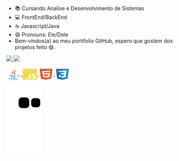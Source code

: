 - 📚 Cursando Analise e Desenvolvimento de Sistemas
- 💻 FrontEnd/BackEnd
- ☕ Javascript/Java
- 😄 Pronouns: Ele/Dele
- Bem-vindos(a) ao meu portifolio GitHub, espero que gostem dos projetos feito 😄. 


 <div align="left">
  <a href="https://github.com/antoniofilhoroyal">
  <img height="150em" src="https://github-readme-stats.vercel.app/api?username=antoniofilhoroyal&show_icons=true&theme=dark&include_all_commits=true&count_private=true"/>
  <img height="150em" src="https://github-readme-stats.vercel.app/api/top-langs/?username=antoniofilhoroyal&layout=compact&langs_count=7&theme=dark"/>
</div>

<div style="display: inline_block"><br>
 <img align="center" alt="java" height="30" width="40" src="https://raw.githubusercontent.com/devicons/devicon/master/icons/java/java-original.svg">
  <img align="center" alt="Js" height="30" width="40" src="https://raw.githubusercontent.com/devicons/devicon/master/icons/javascript/javascript-plain.svg">
  <img align="center" alt="HTML" height="30" width="40" src="https://raw.githubusercontent.com/devicons/devicon/master/icons/html5/html5-original.svg">
  <img align="center" alt="RCSS" height="30" width="40" src="https://raw.githubusercontent.com/devicons/devicon/master/icons/css3/css3-original.svg">
</div>
 
<div> 
 
 
  ![Snake animation](https://github.com/antoniofilhoroyal/antoniofilhoroyal/blob/output/github-contribution-grid-snake.svg)
 
</div>
